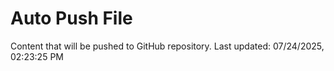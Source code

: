 # Auto Push File

Content that will be pushed to GitHub repository.
Last updated: 07/24/2025, 02:23:25 PM